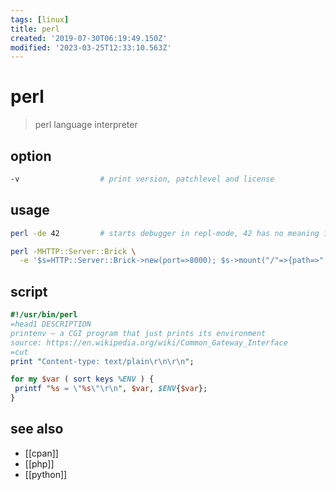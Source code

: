 ```yaml
---
tags: [linux]
title: perl
created: '2019-07-30T06:19:49.150Z'
modified: '2023-03-25T12:33:10.563Z'
---
```


# perl

> perl language interpreter

## option

```sh
-v                  # print version, patchlevel and license
```

## usage

```sh
perl -de 42         # starts debugger in repl-mode, 42 has no meaning it's just valid

perl -MHTTP::Server::Brick \
  -e '$s=HTTP::Server::Brick->new(port=>8000); $s->mount("/"=>{path=>"."}); $s->start'
```

## script

```perl
#!/usr/bin/perl
=head1 DESCRIPTION
printenv — a CGI program that just prints its environment
source: https://en.wikipedia.org/wiki/Common_Gateway_Interface
=cut
print "Content-type: text/plain\r\n\r\n";

for my $var ( sort keys %ENV ) {
 printf "%s = \"%s\"\r\n", $var, $ENV{$var};
}
```

## see also

- [[cpan]]
- [[php]]
- [[python]]
